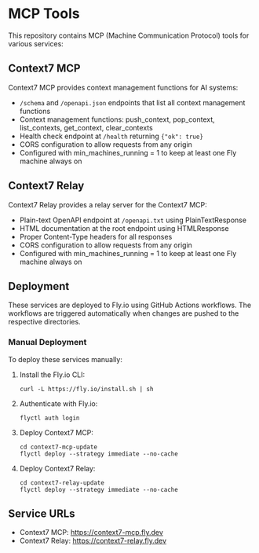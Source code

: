 # MCP Tools

This repository contains MCP (Machine Communication Protocol) tools for various services:

## Context7 MCP

Context7 MCP provides context management functions for AI systems:

- `/schema` and `/openapi.json` endpoints that list all context management functions
- Context management functions: push_context, pop_context, list_contexts, get_context, clear_contexts
- Health check endpoint at `/health` returning `{"ok": true}`
- CORS configuration to allow requests from any origin
- Configured with min_machines_running = 1 to keep at least one Fly machine always on

## Context7 Relay

Context7 Relay provides a relay server for the Context7 MCP:

- Plain-text OpenAPI endpoint at `/openapi.txt` using PlainTextResponse
- HTML documentation at the root endpoint using HTMLResponse
- Proper Content-Type headers for all responses
- CORS configuration to allow requests from any origin
- Configured with min_machines_running = 1 to keep at least one Fly machine always on

## Deployment

These services are deployed to Fly.io using GitHub Actions workflows. The workflows are triggered automatically when changes are pushed to the respective directories.

### Manual Deployment

To deploy these services manually:

1. Install the Fly.io CLI:
   ```
   curl -L https://fly.io/install.sh | sh
   ```

2. Authenticate with Fly.io:
   ```
   flyctl auth login
   ```

3. Deploy Context7 MCP:
   ```
   cd context7-mcp-update
   flyctl deploy --strategy immediate --no-cache
   ```

4. Deploy Context7 Relay:
   ```
   cd context7-relay-update
   flyctl deploy --strategy immediate --no-cache
   ```

## Service URLs

- Context7 MCP: https://context7-mcp.fly.dev
- Context7 Relay: https://context7-relay.fly.dev
